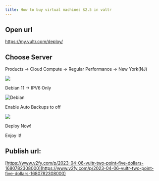 ```yaml
---
title: How to buy virtual machines $2.5 in valtr
---
```




## Open url



https://my.vultr.com/deploy/







##  Choose Server



Products -> Cloud Compute -> Regular Performance -> New York(NJ)

![](https://cdn.fangyuanxiaozhan.com/assets/1680782648311T1fCfwT8.png)



Debian 11 -> IPV6 Only



![Debian](https://cdn.fangyuanxiaozhan.com/assets/1680782818867GsBck7aR.png)



Enable Auto Backups to off



![](https://cdn.fangyuanxiaozhan.com/assets/1680782892112ZKmPhmX0.png)



Deploy Now!



Enjoy it!



## Publish url:

[https://www.v2fy.com/p/2023-04-06-vultr-two-point-five-dollars-1680782308000](https://www.v2fy.com/p/2023-04-06-vultr-two-point-five-dollars-1680782308000)
